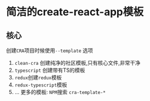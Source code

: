 # 简洁的create-react-app模板

## 核心

创建`CRA`项目时候使用`--template` 选项

1. `clean-cra` 创建纯净的社区模板,只有核心文件,非常干净
2. `typescript` 创建带有TS的模板
3. `redux`创建`redux`模板
4. `redux-typescript`模板
5. ...
   更多的模板: `NPM`搜索 `cra-template-*`
